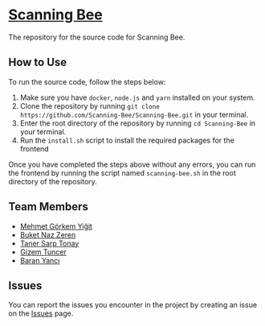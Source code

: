 # [Scanning Bee](https://scanning-bee.github.io)

The repository for the source code for Scanning Bee.

## How to Use

To run the source code, follow the steps below:

1. Make sure you have `docker`, `node.js` and `yarn` installed on your system.
2. Clone the repository by running `git clone https://github.com/Scanning-Bee/Scanning-Bee.git` in your terminal.
3. Enter the root directory of the repository by running `cd Scanning-Bee` in your terminal.
4. Run the `install.sh` script to install the required packages for the frontend

Once you have completed the steps above without any errors, you can run the frontend by running the script named `scanning-bee.sh` in the root directory of the repository.

## Team Members

 - [Mehmet Görkem Yiğit](https://github.com/gorkemyigit)
 - [Buket Naz Zeren](https://github.com/b-zeren)
 - [Taner Sarp Tonay](https://github.com/tanersarptonay)
 - [Gizem Tuncer](https://github.com/GizemTuncer7)
 - [Baran Yancı](https://github.com/y4nci)

## Issues

You can report the issues you encounter in the project by creating an issue on the [Issues](https://github.com/Scanning-Bee/Scanning-Bee/issues) page.
